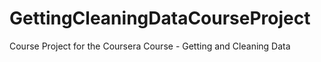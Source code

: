 GettingCleaningDataCourseProject
================================

Course Project for the Coursera Course - Getting and Cleaning Data
